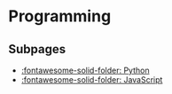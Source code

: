 # Programming

## Subpages
- [:fontawesome-solid-folder: Python](python/index.md)
- [:fontawesome-solid-folder: JavaScript](javascript/index.md)
